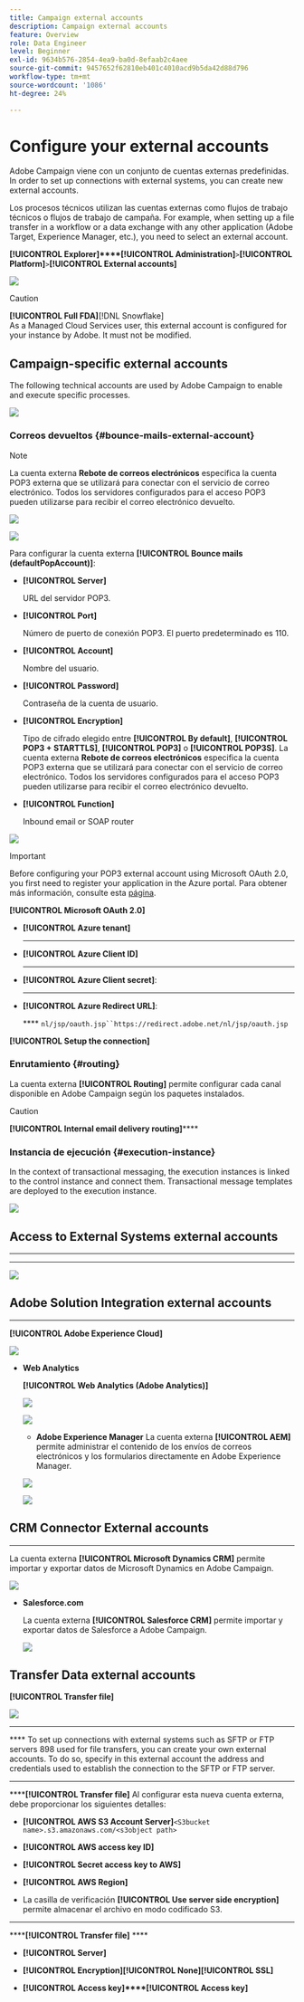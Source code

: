 ```yaml
---
title: Campaign external accounts
description: Campaign external accounts
feature: Overview
role: Data Engineer
level: Beginner
exl-id: 9634b576-2854-4ea9-ba0d-8efaab2c4aee
source-git-commit: 9457652f62810eb401c4010acd9b5da42d88d796
workflow-type: tm+mt
source-wordcount: '1086'
ht-degree: 24%

---
```


# Configure your external accounts

Adobe Campaign viene con un conjunto de cuentas externas predefinidas. In order to set up connections with external systems, you can create new external accounts.

Los procesos técnicos utilizan las cuentas externas como flujos de trabajo técnicos o flujos de trabajo de campaña. For example, when setting up a file transfer in a workflow or a data exchange with any other application (Adobe Target, Experience Manager, etc.), you need to select an external account.

**[!UICONTROL Explorer]****[!UICONTROL Administration]**`>`**[!UICONTROL Platform]**`>`**[!UICONTROL External accounts]**

![](assets/external-accounts.png)


>[!CAUTION]
>
>[](../architecture/enterprise-deployment.md)**[!UICONTROL Full FDA]**[!DNL Snowflake]
></br>As a Managed Cloud Services user, this external account is configured for your instance by Adobe. It must not be modified.

## Campaign-specific external accounts

The following technical accounts are used by Adobe Campaign to enable and execute specific processes.

![](../assets/do-not-localize/speech.png)

### Correos devueltos {#bounce-mails-external-account}

>[!NOTE]
>
>[](../start/compatibility-matrix.md#how-to-check-your-campaign-version-and-buildversion)

La cuenta externa **Rebote de correos electrónicos** especifica la cuenta POP3 externa que se utilizará para conectar con el servicio de correo electrónico. Todos los servidores configurados para el acceso POP3 pueden utilizarse para recibir el correo electrónico devuelto.

![](../assets/do-not-localize/book.png)[](https://experienceleague.adobe.com/docs/campaign-classic/using/automating-with-workflows/event-activities/inbound-emails.html)

![](assets/bounce_external_1.png)

Para configurar la cuenta externa **[!UICONTROL Bounce mails (defaultPopAccount)]**:

* **[!UICONTROL Server]**

   URL del servidor POP3.

* **[!UICONTROL Port]**

   Número de puerto de conexión POP3. El puerto predeterminado es 110.

* **[!UICONTROL Account]**

   Nombre del usuario.

* **[!UICONTROL Password]**

   Contraseña de la cuenta de usuario.

* **[!UICONTROL Encryption]**

   Tipo de cifrado elegido entre **[!UICONTROL By default]**, **[!UICONTROL POP3 + STARTTLS]**, **[!UICONTROL POP3]** o **[!UICONTROL POP3S]**.
La cuenta externa **Rebote de correos electrónicos** especifica la cuenta POP3 externa que se utilizará para conectar con el servicio de correo electrónico. Todos los servidores configurados para el acceso POP3 pueden utilizarse para recibir el correo electrónico devuelto.

* **[!UICONTROL Function]**

   Inbound email or SOAP router

![](assets/bounce_external_2.png)

>[!IMPORTANT]
>
>Before configuring your POP3 external account using Microsoft OAuth 2.0, you first need to register your application in the Azure portal. Para obtener más información, consulte esta [página](https://docs.microsoft.com/en-us/azure/active-directory/develop/quickstart-register-app).

**[!UICONTROL Microsoft OAuth 2.0]**

* **[!UICONTROL Azure tenant]**

   ****

* **[!UICONTROL Azure Client ID]**

   ****

* **[!UICONTROL Azure Client secret]**:

   ********

* **[!UICONTROL Azure Redirect URL]**:

   **** `nl/jsp/oauth.jsp``https://redirect.adobe.net/nl/jsp/oauth.jsp`

**[!UICONTROL Setup the connection]**

### Enrutamiento {#routing}

La cuenta externa **[!UICONTROL Routing]** permite configurar cada canal disponible en Adobe Campaign según los paquetes instalados.

>[!CAUTION]
>
>**[!UICONTROL Internal email delivery routing]******

### Instancia de ejecución {#execution-instance}

In the context of transactional messaging, the execution instances is linked to the control instance and connect them. Transactional message templates are deployed to the execution instance.

![](../assets/do-not-localize/glass.png)[](../architecture/architecture.md#transac-msg-archi)

## Access to External Systems external accounts

* ****

   ****

   [](../start/compatibility-matrix.md)

   ![](../assets/do-not-localize/glass.png)[](../connect/fda.md)

## Adobe Solution Integration external accounts

* ****

   **[!UICONTROL Adobe Experience Cloud]**

   ![](../assets/do-not-localize/glass.png)[](../start/connect.md#connect-ims)

* **Web Analytics**

   **[!UICONTROL Web Analytics (Adobe Analytics)]**

   ![](../assets/do-not-localize/glass.png)[](../connect/ac-aa.md)

   ![](../assets/do-not-localize/speech.png)[](../start/campaign-faq.md#support)

   * **Adobe Experience Manager**
   La cuenta externa **[!UICONTROL AEM]** permite administrar el contenido de los envíos de correos electrónicos y los formularios directamente en Adobe Experience Manager.

   ![](../assets/do-not-localize/glass.png)[](../connect/ac-aem.md)

   ![](../assets/do-not-localize/speech.png)[](../start/campaign-faq.md#support)


## CRM Connector External accounts

* ****

   La cuenta externa **[!UICONTROL Microsoft Dynamics CRM]** permite importar y exportar datos de Microsoft Dynamics en Adobe Campaign.

   ![](../assets/do-not-localize/glass.png)[](../connect/ac-ms-dyn.md)

* **Salesforce.com**

   La cuenta externa **[!UICONTROL Salesforce CRM]** permite importar y exportar datos de Salesforce a Adobe Campaign.

   ![](../assets/do-not-localize/glass.png)[](../connect/ac-sfdc.md)

## Transfer Data external accounts

**[!UICONTROL Transfer file]**

![](../assets/do-not-localize/book.png)[](https://experienceleague.adobe.com/docs/campaign-classic/using/automating-with-workflows/event-activities/file-transfer.html)

* ****

   **** To set up connections with external systems such as SFTP or FTP servers 898 used for file transfers, you can create your own external accounts.
To do so, specify in this external account the address and credentials used to establish the connection to the SFTP or FTP server.

* ****

   ******[!UICONTROL Transfer file]** Al configurar esta nueva cuenta externa, debe proporcionar los siguientes detalles:

   * **[!UICONTROL AWS S3 Account Server]**```<S3bucket name>.s3.amazonaws.com/<s3object path>```

   * **[!UICONTROL AWS access key ID]**[](https://docs.aws.amazon.com/general/latest/gr/aws-sec-cred-types.html#access-keys-and-secret-access-keys)

   * **[!UICONTROL Secret access key to AWS]**[](https://aws.amazon.com/fr/blogs/security/wheres-my-secret-access-key/)

   * **[!UICONTROL AWS Region]**[](https://aws.amazon.com/about-aws/global-infrastructure/regions_az/)

   * La casilla de verificación **[!UICONTROL Use server side encryption]** permite almacenar el archivo en modo codificado S3. [](https://docs.aws.amazon.com/general/latest/gr/aws-sec-cred-types.html#access-keys-and-secret-access-keys)

* ****

   ******[!UICONTROL Transfer file]** ****

   * **[!UICONTROL Server]**

   * **[!UICONTROL Encryption]****[!UICONTROL None]****[!UICONTROL SSL]**

   * **[!UICONTROL Access key]****[!UICONTROL Access key]**[](https://docs.microsoft.com/en-us/azure/storage/common/storage-account-keys-manage?tabs=azure-portal)
